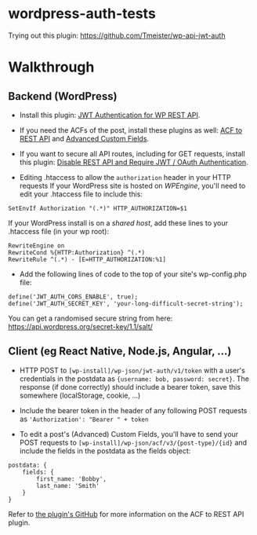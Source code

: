 # wordpress-auth-tests
Trying out this plugin: https://github.com/Tmeister/wp-api-jwt-auth

# Walkthrough
## Backend (WordPress)
- Install this plugin: [JWT Authentication for WP REST API](https://wordpress.org/plugins/jwt-authentication-for-wp-rest-api/).

- If you need the ACFs of the post, install these plugins as well: [ACF to REST API](https://wordpress.org/plugins/acf-to-rest-api/) and [Advanced Custom Fields](https://wordpress.org/plugins/advanced-custom-fields/).

- If you want to secure all API routes, including for GET requests, install this plugin: [Disable REST API and Require JWT / OAuth Authentication](https://wordpress.org/plugins/disable-rest-api-and-require-jwt-oauth-authentication/).

- Editing .htaccess to allow the `authorization` header in your HTTP requests
If your WordPress site is hosted on *WPEngine*, you'll need to edit your .htaccess file to include this:
```
SetEnvIf Authorization "(.*)" HTTP_AUTHORIZATION=$1
```

If your WordPress install is on a *shared host*, add these lines to your .htaccess file (in your wp root):
```
RewriteEngine on
RewriteCond %{HTTP:Authorization} ^(.*)
RewriteRule ^(.*) - [E=HTTP_AUTHORIZATION:%1]
```

- Add the following lines of code to the top of your site's wp-config.php file:
```
define('JWT_AUTH_CORS_ENABLE', true);
define('JWT_AUTH_SECRET_KEY', 'your-long-difficult-secret-string');
```
You can get a randomised secure string from here: https://api.wordpress.org/secret-key/1.1/salt/

## Client (eg React Native, Node.js, Angular, ...)
- HTTP POST to `[wp-install]/wp-json/jwt-auth/v1/token` with a user's credentials in the postdata as `{username: bob, password: secret}`. The response (if done correctly) should include a bearer token, save this somewhere (localStorage, cookie, ...)

- Include the bearer token in the header of any following POST requests as `'Authorization': "Bearer " + token`

- To edit a post's (Advanced) Custom Fields, you'll have to send your POST requests to `[wp-install]/wp-json/acf/v3/{post-type}/{id}` and include the fields in the postdata as the fields object:
```
postdata: {
    fields: {
        first_name: 'Bobby',
        last_name: 'Smith'
    }
}
```
Refer to [the plugin's GitHub](https://github.com/airesvsg/acf-to-rest-api) for more information on the ACF to REST API plugin.
